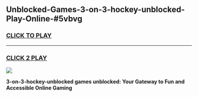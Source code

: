 
## Unblocked-Games-3-on-3-hockey-unblocked-Play-Online-#5vbvg
<h3>
<a href="https://premium.freeplayer.one?title=3-on-3-hockey-unblocked&ref=27F">CLICK TO PLAY</a></h3>
<hr>

<h3>
<a href="https://premium.freeplayer.one?title=3-on-3-hockey-unblocked&ref=27F">CLICK 2 PLAY</a>
  
</h3>

<a href="https://premium.freeplayer.one?title=3-on-3-hockey-unblocked&ref=27F"><img src="https://clearcache.store/games.png"></a>


**3-on-3-hockey-unblocked games unblocked: Your Gateway to Fun and Accessible Online Gaming**
